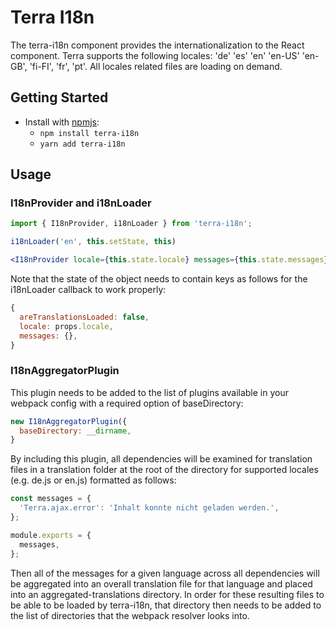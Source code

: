 # Terra I18n

The terra-i18n component provides the internationalization to the React component. Terra supports the following locales: 'de' 'es' 'en' 'en-US' 'en-GB', 'fi-FI', 'fr', 'pt'. All locales related files are loading on demand.

## Getting Started

- Install with [npmjs](https://www.npmjs.com):
  - `npm install terra-i18n`
  - `yarn add terra-i18n`

## Usage

### I18nProvider and i18nLoader

```jsx
import { I18nProvider, i18nLoader } from 'terra-i18n';

i18nLoader('en', this.setState, this)

<I18nProvider locale={this.state.locale} messages={this.state.messages} />
```

Note that the state of the object needs to contain keys as follows for the i18nLoader callback to work properly:

```js
{
  areTranslationsLoaded: false,
  locale: props.locale,
  messages: {},
}
```

### I18nAggregatorPlugin

This plugin needs to be added to the list of plugins available in your webpack config with a required option of baseDirectory:

```js
new I18nAggregatorPlugin({
  baseDirectory: __dirname,
}
```

By including this plugin, all dependencies will be examined for translation files in a translation folder at the root of the directory for supported locales (e.g. de.js or en.js) formatted as follows:

```js
const messages = {
  'Terra.ajax.error': 'Inhalt konnte nicht geladen werden.',
};

module.exports = {
  messages,
};
```

Then all of the messages for a given language across all dependencies will be aggregated into an overall translation file for that language and placed into an aggregated-translations directory.  In order for these resulting files to be able to be loaded by terra-i18n, that directory then needs to be added to the list of directories that the webpack resolver looks into.
